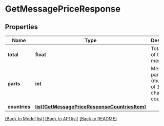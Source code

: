 # GetMessagePriceResponse

## Properties
Name | Type | Description | Notes
------------ | ------------- | ------------- | -------------
**total** | **float** | Total price of the message. | 
**parts** | **int** | Message parts (multiples of 160 characters) count. | 
**countries** | [**list[GetMessagePriceResponseCountriesItem]**](GetMessagePriceResponseCountriesItem.md) |  | 

[[Back to Model list]](../README.md#documentation-for-models) [[Back to API list]](../README.md#documentation-for-api-endpoints) [[Back to README]](../README.md)


